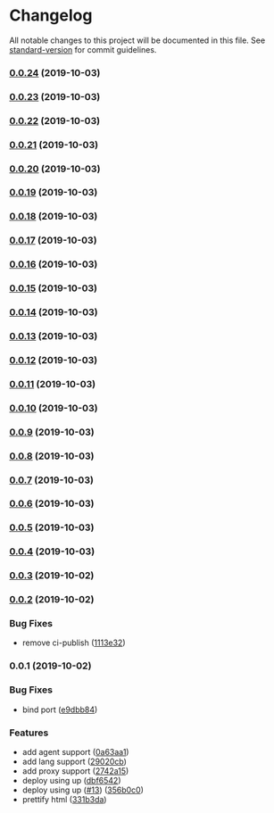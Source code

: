 # Changelog

All notable changes to this project will be documented in this file. See [standard-version](https://github.com/conventional-changelog/standard-version) for commit guidelines.

### [0.0.24](https://github.com/microlinkhq/html/compare/v0.0.23...v0.0.24) (2019-10-03)

### [0.0.23](https://github.com/microlinkhq/html/compare/v0.0.22...v0.0.23) (2019-10-03)

### [0.0.22](https://github.com/microlinkhq/html/compare/v0.0.21...v0.0.22) (2019-10-03)

### [0.0.21](https://github.com/microlinkhq/html/compare/v0.0.20...v0.0.21) (2019-10-03)

### [0.0.20](https://github.com/microlinkhq/html/compare/v0.0.19...v0.0.20) (2019-10-03)

### [0.0.19](https://github.com/microlinkhq/html/compare/v0.0.18...v0.0.19) (2019-10-03)

### [0.0.18](https://github.com/microlinkhq/html/compare/v0.0.17...v0.0.18) (2019-10-03)

### [0.0.17](https://github.com/microlinkhq/html/compare/v0.0.16...v0.0.17) (2019-10-03)

### [0.0.16](https://github.com/microlinkhq/html/compare/v0.0.15...v0.0.16) (2019-10-03)

### [0.0.15](https://github.com/microlinkhq/html/compare/v0.0.14...v0.0.15) (2019-10-03)

### [0.0.14](https://github.com/microlinkhq/html/compare/v0.0.13...v0.0.14) (2019-10-03)

### [0.0.13](https://github.com/microlinkhq/html/compare/v0.0.12...v0.0.13) (2019-10-03)

### [0.0.12](https://github.com/microlinkhq/html/compare/v0.0.11...v0.0.12) (2019-10-03)

### [0.0.11](https://github.com/microlinkhq/html/compare/v0.0.10...v0.0.11) (2019-10-03)

### [0.0.10](https://github.com/microlinkhq/html/compare/v0.0.9...v0.0.10) (2019-10-03)

### [0.0.9](https://github.com/microlinkhq/html/compare/v0.0.8...v0.0.9) (2019-10-03)

### [0.0.8](https://github.com/microlinkhq/html/compare/v0.0.7...v0.0.8) (2019-10-03)

### [0.0.7](https://github.com/microlinkhq/html/compare/v0.0.6...v0.0.7) (2019-10-03)

### [0.0.6](https://github.com/microlinkhq/html/compare/v0.0.5...v0.0.6) (2019-10-03)

### [0.0.5](https://github.com/microlinkhq/html/compare/v0.0.4...v0.0.5) (2019-10-03)

### [0.0.4](https://github.com/microlinkhq/html/compare/v0.0.3...v0.0.4) (2019-10-03)

### [0.0.3](https://github.com/microlinkhq/html/compare/v0.0.2...v0.0.3) (2019-10-02)

### [0.0.2](https://github.com/microlinkhq/html/compare/v0.0.1...v0.0.2) (2019-10-02)


### Bug Fixes

* remove ci-publish ([1113e32](https://github.com/microlinkhq/html/commit/1113e32))

### 0.0.1 (2019-10-02)


### Bug Fixes

* bind port ([e9dbb84](https://github.com/microlinkhq/html/commit/e9dbb84))


### Features

* add agent support ([0a63aa1](https://github.com/microlinkhq/html/commit/0a63aa1))
* add lang support ([29020cb](https://github.com/microlinkhq/html/commit/29020cb))
* add proxy support ([2742a15](https://github.com/microlinkhq/html/commit/2742a15))
* deploy using up ([dbf6542](https://github.com/microlinkhq/html/commit/dbf6542))
* deploy using up ([#13](https://github.com/microlinkhq/html/issues/13)) ([356b0c0](https://github.com/microlinkhq/html/commit/356b0c0))
* prettify html ([331b3da](https://github.com/microlinkhq/html/commit/331b3da))
